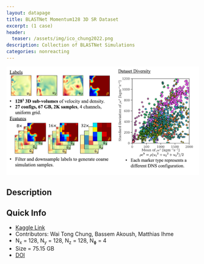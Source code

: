 ```yaml
---
layout: datapage
title: BLASTNet Momentum128 3D SR Dataset
excerpt: (1 case)
header:
  teaser: /assets/img/ico_chung2022.png
description: Collection of BLASTNet Simulations
categories: nonreacting
---
```


![image](./assets/img/diversity.png)

## Description


## Quick Info
* <a href="https://www.kaggle.com/datasets/waitongchung/blastnet-momentum-3d-sr-dataset">Kaggle Link</a><BR>
* Contributors: Wai Tong Chung, Bassem Akoush, Matthias Ihme
* N<sub>x</sub> = 128, N<sub>y</sub> = 128, N<sub>z</sub> = 128, N<sub>&#632;</sub> = 4
* Size = 75.15 GB 
* <a href="https://proceedings.neurips.cc/paper_files/paper/2023/file/f458af2455b1e12608c2a16c308d663d-Paper-Datasets_and_Benchmarks.pdf">DOI</a><BR>
<!-- * <a href="./assets/bib/chung2022.bib">.bib</a><BR> -->
<!-- * <a href="./assets/json/chung2022_info.json">info.json</a> -->

